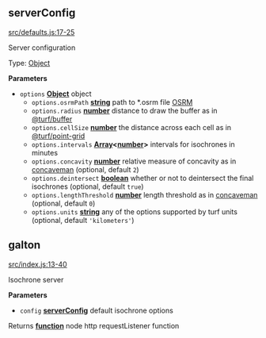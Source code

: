 <!-- Generated by documentation.js. Update this documentation by updating the source code. -->

## serverConfig

[src/defaults.js:17-25][1]

Server configuration

Type: [Object][2]

**Parameters**

-   `options` **[Object][2]** object
    -   `options.osrmPath` **[string][3]** path to \*.osrm file [OSRM][4]
    -   `options.radius` **[number][5]** distance to draw the buffer as in
        [@turf/buffer][6]
    -   `options.cellSize` **[number][5]** the distance across each cell as in
        [@turf/point-grid][7]
    -   `options.intervals` **[Array][8]&lt;[number][5]>** intervals for isochrones in minutes
    -   `options.concavity` **[number][5]** relative measure of concavity as in [concaveman][9] (optional, default `2`)
    -   `options.deintersect` **[boolean][10]** whether or not to deintersect the final isochrones (optional, default `true`)
    -   `options.lengthThreshold` **[number][5]** length threshold as in [concaveman][9] (optional, default `0`)
    -   `options.units` **[string][3]** any of the options supported by turf units (optional, default `'kilometers'`)

## galton

[src/index.js:13-40][11]

Isochrone server

**Parameters**

-   `config` **[serverConfig][12]** default isochrone options

Returns **[function][13]** node http requestListener function

[1]: https://github.com/urbica/galton/blob/2dae40defb7ecb2d6bffb8c8e7629ac35cbf9ae1/src/defaults.js#L1-L16 "Source code on GitHub"

[2]: https://developer.mozilla.org/docs/Web/JavaScript/Reference/Global_Objects/Object

[3]: https://developer.mozilla.org/docs/Web/JavaScript/Reference/Global_Objects/String

[4]: https://github.com/Project-OSRM/osrm-backend

[5]: https://developer.mozilla.org/docs/Web/JavaScript/Reference/Global_Objects/Number

[6]: https://github.com/Turfjs/turf/tree/master/packages/turf-buffer

[7]: https://github.com/Turfjs/turf/tree/master/packages/turf-point-grid

[8]: https://developer.mozilla.org/docs/Web/JavaScript/Reference/Global_Objects/Array

[9]: https://github.com/mapbox/concaveman

[10]: https://developer.mozilla.org/docs/Web/JavaScript/Reference/Global_Objects/Boolean

[11]: https://github.com/urbica/galton/blob/2dae40defb7ecb2d6bffb8c8e7629ac35cbf9ae1/src/index.js#L13-L40 "Source code on GitHub"

[12]: #serverconfig

[13]: https://developer.mozilla.org/docs/Web/JavaScript/Reference/Statements/function
